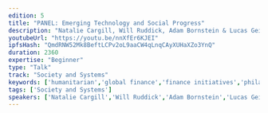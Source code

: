 ```yaml
---
edition: 5
title: "PANEL: Emerging Technology and Social Progress"
description: "Natalie Cargill, Will Ruddick, Adam Bornstein & Lucas Geiger discuss Emerging Technology & Social Progress."
youtubeUrl: "https://youtu.be/nnXfEr6KJEI"
ipfsHash: "QmdRNW52Mk8BeftLCPv2oL9aaCW4qLnqCAyXUHaXZo3YnQ"
duration: 2360
expertise: "Beginner"
type: "Talk"
track: "Society and Systems"
keywords: ['humanitarian','global finance','finance initiatives','philanthropy','technical']
tags: ['Society and Systems']
speakers: ['Natalie Cargill','Will Ruddick','Adam Bornstein','Lucas Geiger']
---
```


